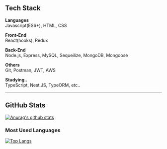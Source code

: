 ## Tech Stack

**Languages**   
Javascript(ES6+), HTML, CSS

**Front-End**   
React(hooks), Redux

**Back-End**   
Node.js, Express, MySQL, Sequeilize, MongoDB, Mongoose

**Others**   
Git, Postman, JWT, AWS

**Studying..**    
TypeScript, Nest.JS, TypeORM, etc..


* * *
## GitHub Stats

[![Anurag's github stats](https://github-readme-stats.vercel.app/api?username=dodo9128&show_icons=true&theme=dracula)](https://github.com/anuraghazra/github-readme-stats)

### Most Used Languages

[![Top Langs](https://github-readme-stats-jekyung-min.vercel.app/api/top-langs/?username=dodo9128&layout=compact&theme=dracula)](https://github.com/anuraghazra/github-readme-stats)
